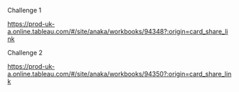 Challenge 1

https://prod-uk-a.online.tableau.com/#/site/anaka/workbooks/94348?:origin=card_share_link

Challenge 2

https://prod-uk-a.online.tableau.com/#/site/anaka/workbooks/94350?:origin=card_share_link
